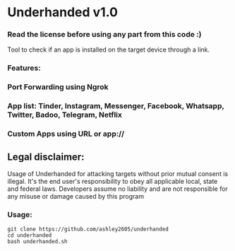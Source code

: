 # Underhanded v1.0
### Read the license before using any part from this code :) 

Tool to check if an app is installed on the target device through a link.

### Features:
### Port Forwarding using Ngrok
### App list: Tinder, Instagram, Messenger, Facebook, Whatsapp, Twitter, Badoo, Telegram, Netflix
### Custom Apps using URL or app://

## Legal disclaimer:

Usage of Underhanded for attacking targets without prior mutual consent is illegal. It's the end user's responsibility to obey all applicable local, state and federal laws. Developers assume no liability and are not responsible for any misuse or damage caused by this program 

### Usage:
```
git clone https://github.com/ashley2605/underhanded
cd underhanded
bash underhanded.sh
```
